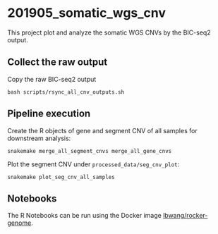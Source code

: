 # 201905_somatic_wgs_cnv
This project plot and analyze the somatic WGS CNVs by the BIC-seq2 output.



## Collect the raw output
Copy the raw BIC-seq2 output

    bash scripts/rsync_all_cnv_outputs.sh



## Pipeline execution
Create the R objects of gene and segment CNV of all samples for downstream analysis:

    snakemake merge_all_segment_cnvs merge_all_gene_cnvs

Plot the segment CNV under `processed_data/seg_cnv_plot`:

    snakemake plot_seg_cnv_all_samples



## Notebooks
The R Notebooks can be run using the Docker image [lbwang/rocker-genome].

[lbwang/rocker-genome]: https://hub.docker.com/r/lbwang/rocker-genome
